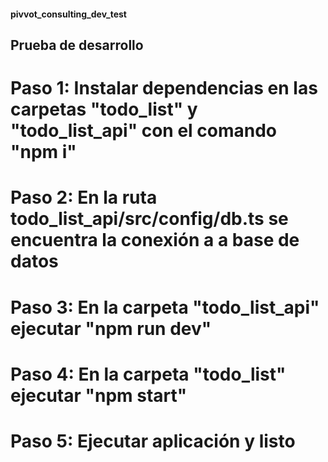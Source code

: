 #### pivvot_consulting_dev_test

## Prueba de desarrollo

# Paso 1: Instalar dependencias en las carpetas "todo_list" y "todo_list_api" con el comando "npm i"

# Paso 2: En la ruta todo_list_api/src/config/db.ts se encuentra la conexión a a base de datos

# Paso 3: En la carpeta "todo_list_api" ejecutar "npm run dev"

# Paso 4: En la carpeta "todo_list" ejecutar "npm start"

# Paso 5: Ejecutar aplicación y listo
